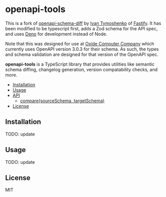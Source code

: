 # openapi-tools

This is a fork of
[openapi-schema-diff](https://github.com/fastify/openapi-schema-diff) by
[Ivan Tymoshenko](https://github.com/ivan-tymoshenko) of
[Fastify](https://github.com/fastify). It has been modified to be typescript
first, adds a Zod schema for the API spec, and uses [Deno](https://deno.land)
for development instead of Node.

Note that this was designed for use at
[Oxide Computer Company](https://oxide.computer) which currently uses OpenAPI
version 3.0.3 for their schema. As such, the types and schema validation are
designed for that version of the OpenAPI spec.

**openapi-tools** is a TypeScript library that provides utilities like semantic
schema diffing, changelog generation, version compatability checks, and more.

- [Installation](#installation)
- [Usage](#usage)
- [API](#api)
  - [compare(sourceSchema, targetSchema)](#comparesourceSchema-targetSchema)
- [License](#license)

<a name="installation"></a>

## Installation

TODO: update

<a name="usage"></a>

## Usage

TODO: update

<a name="license"></a>

## License

MIT
